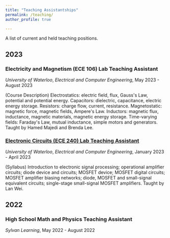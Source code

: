 ```yaml
---
title: "Teaching Assistantships"
permalink: /teaching/
author_profile: true

---
```


A list of current and held teaching positions.

## 2023

### Electricity and Magnetism (ECE 106) Lab Teaching Assistant
*University of Waterloo*, *Electrical and Computer Engineering*, May 2023 - August 2023

(Course Description) Electrostatics: electric field, flux, Gauss's Law, potential and potential energy. Capacitors: dielectric, capacitance, electric energy storage. Resistors: charge flow, current, resistance. Magnetostatic: magnetic force, magnetic fields, Ampere's Law. Inductors: magnetic flux, inductance, magnetic materials, magnetic energy storage. Time-varying fields: Faraday's Law, mutual inductance, simple motors and generators.  Taught by Hamed Majedi and Brenda Lee.

### [Electronic Circuits (ECE 240) Lab Teaching Assistant](https://github.com/jessicakchong/jessicakchong.github.io/blob/master/files/ECE240%20W2023%20course%20outline.pdf)
*University of Waterloo*, *Electrical and Computer Engineering*, January 2023 - April 2023 <br />

(Syllabus) Introduction to electronic signal processing; operational amplifier circuits; diode device and circuits; MOSFET device; MOSFET digital circuits; MOSFET amplifier biasing networks; diode, MOSFET and small-signal equivalent circuits; single-stage small-signal MOSFET amplifiers.  Taught by Lan Wei.

## 2022

### High School Math and Physics Teaching Assistant
*Sylvan Learning*, May 2022 - August 2022
